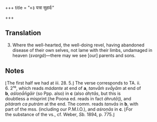 +++
title = "०३ यत्रा सुहार्दः"

+++
## Translation
3. Where the well-hearted, the well-doing revel, having abandoned  
disease of their own selves, not lame with their limbs, undamaged in  
heaven (*svargá*)—there may we see \[our\] parents and sons.

## Notes
⌊The first half we had at iii. 28. 5.⌋ The verse corresponds to TA. ii.  
6. 2¹⁰, which reads *mádante* at end of **a**, *tanvā̀ṁ svā́yām* at end of  
**b**, *aśloṇā́n̄gāir* (so Ppp. also) in **c** (also *áhṛtās*, but this is  
doubtless a misprint ⌊he Poona ed. reads in fact *áhrutā*⌋), and  
*pitáraṁ ca putrám* at the end. The comm. reads *tanvās* in **b**, with  
part of the mss. (including our P.M.I.O.), and *aśroṇās* in **c**. ⌊For  
the substance of the vs., cf. Weber, *Sb.* 1894, p. 775.⌋
